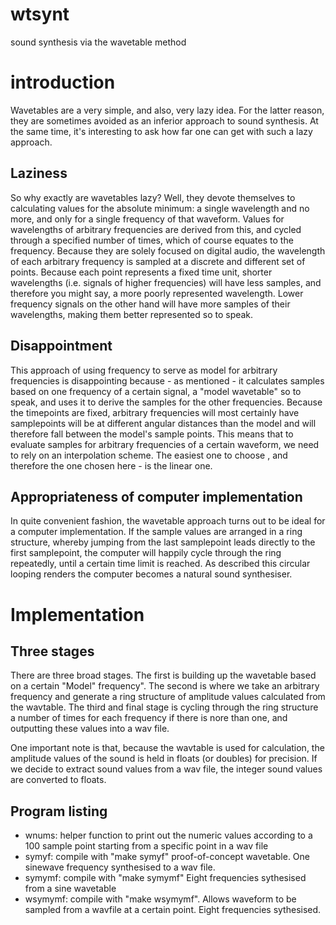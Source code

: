 # wtsynt
sound synthesis via the wavetable method

# introduction
Wavetables are a very simple, and also, very lazy idea. For the latter reason, they are sometimes avoided as an inferior approach to sound synthesis. At the same time, it's interesting to ask how far one can get with such a lazy approach.

## Laziness
So why exactly are wavetables lazy? Well, they devote themselves to calculating values for the absolute minimum: a single wavelength and no more, and only for a single frequency of that waveform. Values for wavelengths of arbitrary frequencies are derived from this, and cycled through a specified number of times, which of course equates to the frequency. Because they are solely focused on digital audio, the wavelength of each arbitrary frequency is sampled at a discrete and different set of points. Because each point represents a fixed time unit, shorter wavelengths (i.e. signals of higher frequencies) will have less samples, and therefore you might say, a more poorly represented wavelength. Lower frequency signals on the other hand will have more samples of their wavelengths, making them better represented so to speak.

## Disappointment
This approach of using frequency to serve as model for arbitrary frequencies is disappointing because - as mentioned - it calculates samples based on one frequency of a certain signal, a "model wavetable" so to speak, and uses it to derive the samples for the other frequencies. Because the timepoints are fixed, arbitrary frequencies will most certainly have samplepoints will be at different angular distances than the model and will therefore fall between the model's sample points. This means that to evaluate samples for arbitrary frequencies of a certain waveform, we need to rely on an interpolation scheme. The easiest one to choose , and therefore the one chosen here - is the linear one.

## Appropriateness of computer implementation
In quite convenient fashion, the wavetable approach turns out to be ideal for a computer implementation. If the sample values are arranged in a ring structure, whereby jumping from the last samplepoint leads directly to the first samplepoint, the computer will happily cycle through the ring repeatedly, until a certain time limit is reached. As described this circular looping renders the computer becomes a natural sound synthesiser.

# Implementation

## Three stages
There are three broad stages. The first is building up the wavetable based on a certain "Model" frequency". The second is where we take an arbitrary frequency and generate a ring structure of amplitude values calculated from the wavtable. The third and final stage is cycling through the ring structure a number of times for each frequency if there is nore than one, and outputting these values into a wav file.

One important note is that, because the wavtable is used for calculation, the amplitude values of the sound is held in floats (or doubles) for precision. If we decide to extract sound values from a wav file, the integer sound values are converted to floats.


## Program listing
* wnums: helper function to print out the numeric values according to a 100 sample point starting from a specific point in a wav file
* symyf: compile with "make symyf" proof-of-concept wavetable. One sinewave frequency synthesised to a wav file.
* symymf: compile with "make symymf" Eight frequencies sythesised from a sine wavetable
* wsymymf: compile with "make wsymymf". Allows waveform to be sampled from a wavfile at a certain point. Eight frequencies sythesised.
